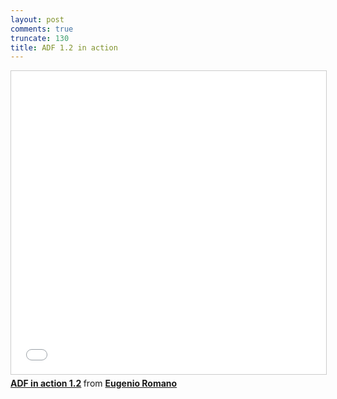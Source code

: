 ```yaml
---
layout: post
comments: true
truncate: 130
title: ADF 1.2 in action
---
```

<iframe src="//www.slideshare.net/slideshow/embed_code/key/xfoO94xnVKhHQN" width="595" height="485" frameborder="0" marginwidth="0" marginheight="0" scrolling="no" style="border:1px solid #CCC; border-width:1px; margin-bottom:5px; max-width: 100%;" allowfullscreen> </iframe> <div style="margin-bottom:5px"> <strong> <a href="//www.slideshare.net/EugenioRomano/adf-in-action-12" title="ADF in action 1.2" target="_blank">ADF in action 1.2</a> </strong> from <strong><a target="_blank" href="//www.slideshare.net/EugenioRomano">Eugenio Romano</a></strong> </div>